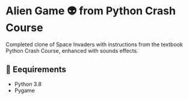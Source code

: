 # Alien Game 👽 from Python Crash Course
Completed clone of Space Invaders with instructions from the textbook Python Crash Course, enhanced with sounds effects.

## 🔧 Eequirements
- Python 3.8
- Pygame
